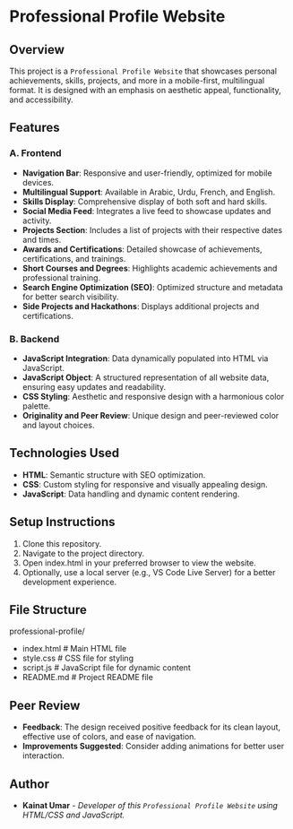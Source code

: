 # Professional Profile Website
## Overview
This project is a `Professional Profile Website` that showcases personal achievements, skills, projects, and more in a mobile-first, multilingual format. It is designed with an emphasis on aesthetic appeal, functionality, and accessibility.

## Features
### A. Frontend
- **Navigation Bar**: Responsive and user-friendly, optimized for mobile devices.
- **Multilingual Support**: Available in Arabic, Urdu, French, and English.
- **Skills Display**: Comprehensive display of both soft and hard skills.
- **Social Media Feed**: Integrates a live feed to showcase updates and activity.
- **Projects Section**: Includes a list of projects with their respective dates and times.
- **Awards and Certifications**: Detailed showcase of achievements, certifications, and trainings.
- **Short Courses and Degrees**: Highlights academic achievements and professional training.
- **Search Engine Optimization (SEO)**: Optimized structure and metadata for better search visibility.
- **Side Projects and Hackathons**: Displays additional projects and certifications.

### B. Backend
- **JavaScript Integration**: Data dynamically populated into HTML via JavaScript.
- **JavaScript Object**: A structured representation of all website data, ensuring easy updates and readability.
- **CSS Styling**: Aesthetic and responsive design with a harmonious color palette.
- **Originality and Peer Review**: Unique design and peer-reviewed color and layout choices.

## Technologies Used
- **HTML**: Semantic structure with SEO optimization.
- **CSS**: Custom styling for responsive and visually appealing design.
- **JavaScript**: Data handling and dynamic content rendering.

## Setup Instructions
1. Clone this repository.
2. Navigate to the project directory.
3. Open index.html in your preferred browser to view the website.
4. Optionally, use a local server (e.g., VS Code Live Server) for a better development experience.

## File Structure
professional-profile/
- index.html       # Main HTML file
- style.css        # CSS file for styling
- script.js        # JavaScript file for dynamic content
- README.md        # Project README file

## Peer Review
- **Feedback**: The design received positive feedback for its clean layout, effective use of colors, and ease of navigation.
- **Improvements Suggested**: Consider adding animations for better user interaction.

## Author
- **Kainat Umar** - *Developer of this `Professional Profile Website` using HTML/CSS and JavaScript.*
